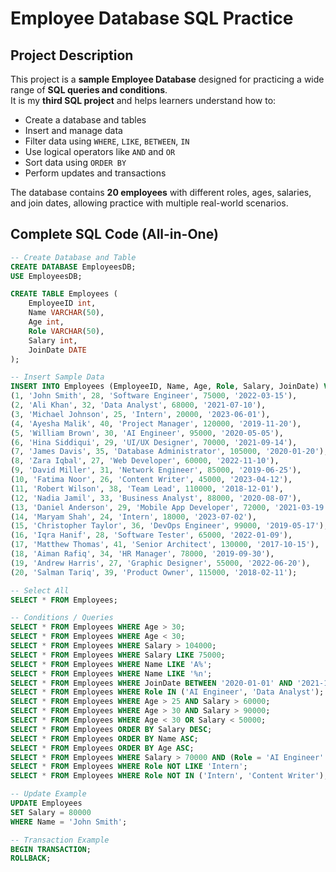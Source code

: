 # Employee Database SQL Practice

## Project Description
This project is a **sample Employee Database** designed for practicing a wide range of **SQL queries and conditions**.  
It is my **third SQL project** and helps learners understand how to:

- Create a database and tables  
- Insert and manage data  
- Filter data using `WHERE`, `LIKE`, `BETWEEN`, `IN`  
- Use logical operators like `AND` and `OR`  
- Sort data using `ORDER BY`  
- Perform updates and transactions  

The database contains **20 employees** with different roles, ages, salaries, and join dates, allowing practice with multiple real-world scenarios.

## Complete SQL Code (All-in-One)

```sql
-- Create Database and Table
CREATE DATABASE EmployeesDB;
USE EmployeesDB;

CREATE TABLE Employees (
    EmployeeID int,
    Name VARCHAR(50),
    Age int,
    Role VARCHAR(50),
    Salary int,
    JoinDate DATE
);

-- Insert Sample Data
INSERT INTO Employees (EmployeeID, Name, Age, Role, Salary, JoinDate) VALUES
(1, 'John Smith', 28, 'Software Engineer', 75000, '2022-03-15'),
(2, 'Ali Khan', 32, 'Data Analyst', 68000, '2021-07-10'),
(3, 'Michael Johnson', 25, 'Intern', 20000, '2023-06-01'),
(4, 'Ayesha Malik', 40, 'Project Manager', 120000, '2019-11-20'),
(5, 'William Brown', 30, 'AI Engineer', 95000, '2020-05-05'),
(6, 'Hina Siddiqui', 29, 'UI/UX Designer', 70000, '2021-09-14'),
(7, 'James Davis', 35, 'Database Administrator', 105000, '2020-01-20'),
(8, 'Zara Iqbal', 27, 'Web Developer', 60000, '2022-11-10'),
(9, 'David Miller', 31, 'Network Engineer', 85000, '2019-06-25'),
(10, 'Fatima Noor', 26, 'Content Writer', 45000, '2023-04-12'),
(11, 'Robert Wilson', 38, 'Team Lead', 110000, '2018-12-01'),
(12, 'Nadia Jamil', 33, 'Business Analyst', 88000, '2020-08-07'),
(13, 'Daniel Anderson', 29, 'Mobile App Developer', 72000, '2021-03-19'),
(14, 'Maryam Shah', 24, 'Intern', 18000, '2023-07-02'),
(15, 'Christopher Taylor', 36, 'DevOps Engineer', 99000, '2019-05-17'),
(16, 'Iqra Hanif', 28, 'Software Tester', 65000, '2022-01-09'),
(17, 'Matthew Thomas', 41, 'Senior Architect', 130000, '2017-10-15'),
(18, 'Aiman Rafiq', 34, 'HR Manager', 78000, '2019-09-30'),
(19, 'Andrew Harris', 27, 'Graphic Designer', 55000, '2022-06-20'),
(20, 'Salman Tariq', 39, 'Product Owner', 115000, '2018-02-11');

-- Select All
SELECT * FROM Employees;

-- Conditions / Queries
SELECT * FROM Employees WHERE Age > 30;
SELECT * FROM Employees WHERE Age < 30;
SELECT * FROM Employees WHERE Salary > 104000;
SELECT * FROM Employees WHERE Salary LIKE 75000;
SELECT * FROM Employees WHERE Name LIKE 'A%';
SELECT * FROM Employees WHERE Name LIKE '%n';
SELECT * FROM Employees WHERE JoinDate BETWEEN '2020-01-01' AND '2021-12-31';
SELECT * FROM Employees WHERE Role IN ('AI Engineer', 'Data Analyst');
SELECT * FROM Employees WHERE Age > 25 AND Salary > 60000;
SELECT * FROM Employees WHERE Age > 30 AND Salary > 90000;
SELECT * FROM Employees WHERE Age < 30 OR Salary < 50000;
SELECT * FROM Employees ORDER BY Salary DESC;
SELECT * FROM Employees ORDER BY Name ASC;
SELECT * FROM Employees ORDER BY Age ASC;
SELECT * FROM Employees WHERE Salary > 70000 AND (Role = 'AI Engineer' OR Role = 'Data Analyst');
SELECT * FROM Employees WHERE Role NOT LIKE 'Intern';
SELECT * FROM Employees WHERE Role NOT IN ('Intern', 'Content Writer');

-- Update Example
UPDATE Employees
SET Salary = 80000
WHERE Name = 'John Smith';

-- Transaction Example
BEGIN TRANSACTION;
ROLLBACK;
